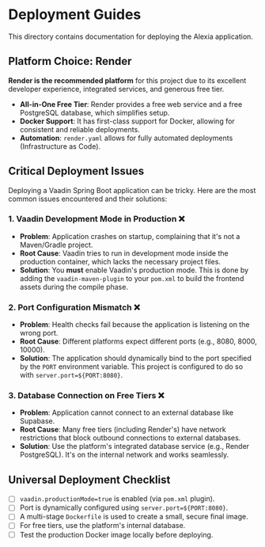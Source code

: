 # Deployment Guides

This directory contains documentation for deploying the Alexia application.

## Platform Choice: Render

**Render is the recommended platform** for this project due to its excellent developer experience, integrated services, and generous free tier.

- **All-in-One Free Tier**: Render provides a free web service and a free PostgreSQL database, which simplifies setup.
- **Docker Support**: It has first-class support for Docker, allowing for consistent and reliable deployments.
- **Automation**: `render.yaml` allows for fully automated deployments (Infrastructure as Code).

## Critical Deployment Issues

Deploying a Vaadin Spring Boot application can be tricky. Here are the most common issues encountered and their solutions:

### 1. Vaadin Development Mode in Production ❌

- **Problem**: Application crashes on startup, complaining that it's not a Maven/Gradle project.
- **Root Cause**: Vaadin tries to run in development mode inside the production container, which lacks the necessary project files.
- **Solution**: You **must** enable Vaadin's production mode. This is done by adding the `vaadin-maven-plugin` to your `pom.xml` to build the frontend assets during the compile phase.

### 2. Port Configuration Mismatch ❌

- **Problem**: Health checks fail because the application is listening on the wrong port.
- **Root Cause**: Different platforms expect different ports (e.g., 8080, 8000, 10000).
- **Solution**: The application should dynamically bind to the port specified by the `PORT` environment variable. This project is configured to do so with `server.port=${PORT:8080}`.

### 3. Database Connection on Free Tiers ❌

- **Problem**: Application cannot connect to an external database like Supabase.
- **Root Cause**: Many free tiers (including Render's) have network restrictions that block outbound connections to external databases.
- **Solution**: Use the platform's integrated database service (e.g., Render PostgreSQL). It's on the internal network and works seamlessly.

## Universal Deployment Checklist

- [ ] `vaadin.productionMode=true` is enabled (via `pom.xml` plugin).
- [ ] Port is dynamically configured using `server.port=${PORT:8080}`.
- [ ] A multi-stage `Dockerfile` is used to create a small, secure final image.
- [ ] For free tiers, use the platform's internal database.
- [ ] Test the production Docker image locally before deploying.
